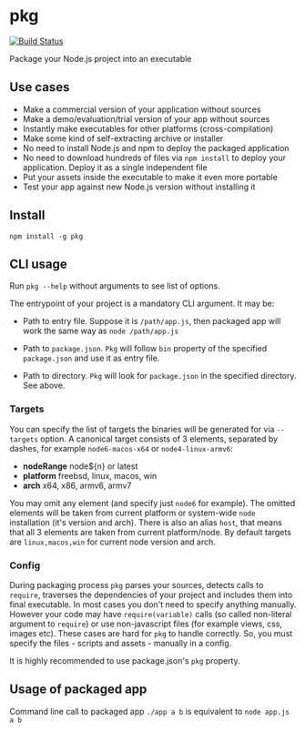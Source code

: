 # pkg

[![Build Status](https://travis-ci.com/zeit/pkg.svg?token=CPbpm6MRBVbWVmDFaLxs&branch=master)](https://travis-ci.com/zeit/pkg)

Package your Node.js project into an executable

## Use cases

* Make a commercial version of your application without sources
* Make a demo/evaluation/trial version of your app without sources
* Instantly make executables for other platforms (cross-compilation)
* Make some kind of self-extracting archive or installer
* No need to install Node.js and npm to deploy the packaged application
* No need to download hundreds of files via `npm install` to deploy
your application. Deploy it as a single independent file
* Put your assets inside the executable to make it even more portable
* Test your app against new Node.js version without installing it

## Install

```
npm install -g pkg
```

## CLI usage

Run `pkg --help` without arguments to see list of options.

The entrypoint of your project is a mandatory CLI argument.
It may be:

* Path to entry file. Suppose it is `/path/app.js`, then
packaged app will work the same way as `node /path/app.js`

* Path to `package.json`. `Pkg` will follow `bin` property of
the specified `package.json` and use it as entry file.

* Path to directory. `Pkg` will look for `package.json` in
the specified directory. See above.

### Targets

You can specify the list of targets the binaries will be
generated for via `--targets` option. A canonical target
consists of 3 elements, separated by dashes, for example
`node6-macos-x64` or `node4-linux-armv6`:

* **nodeRange** node${n} or latest
* **platform** freebsd, linux, macos, win
* **arch** x64, x86, armv6, armv7

You may omit any element (and specify just `node6` for example).
The omitted elements will be taken from current platform or
system-wide `node` installation (it's version and arch).
There is also an alias `host`, that means that all 3 elements
are taken from current platform/node. By default targets are
`linux,macos,win` for current node version and arch.

### Config

During packaging process `pkg` parses your sources, detects
calls to `require`, traverses the dependencies of your project
and includes them into final executable. In most cases you
don't need to specify anything manually. However your code
may have `require(variable)` calls (so called non-literal
argument to `require`) or use non-javascript files (for
example views, css, images etc). These cases are hard for
`pkg` to handle correctly. So, you must specify the files -
scripts and assets - manually in a config.

It is highly recommended to use package.json's `pkg` property.

## Usage of packaged app

Command line call to packaged app `./app a b` is equivalent
to `node app.js a b`
